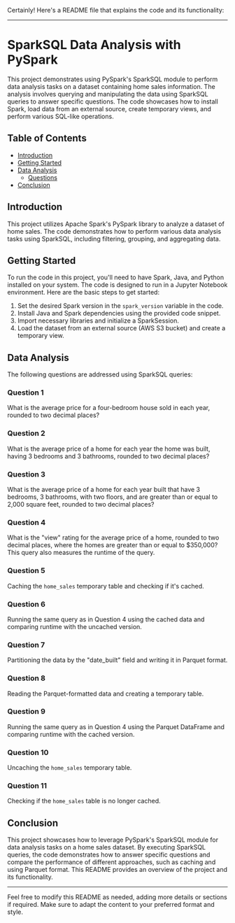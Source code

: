 Certainly! Here's a README file that explains the code and its functionality:

---

# SparkSQL Data Analysis with PySpark

This project demonstrates using PySpark's SparkSQL module to perform data analysis tasks on a dataset containing home sales information. The analysis involves querying and manipulating the data using SparkSQL queries to answer specific questions. The code showcases how to install Spark, load data from an external source, create temporary views, and perform various SQL-like operations.

## Table of Contents

- [Introduction](#introduction)
- [Getting Started](#getting-started)
- [Data Analysis](#data-analysis)
  - [Questions](#question-1)
- [Conclusion](#conclusion)

## Introduction

This project utilizes Apache Spark's PySpark library to analyze a dataset of home sales. The code demonstrates how to perform various data analysis tasks using SparkSQL, including filtering, grouping, and aggregating data.

## Getting Started

To run the code in this project, you'll need to have Spark, Java, and Python installed on your system. The code is designed to run in a Jupyter Notebook environment. Here are the basic steps to get started:

1. Set the desired Spark version in the `spark_version` variable in the code.
2. Install Java and Spark dependencies using the provided code snippet.
3. Import necessary libraries and initialize a SparkSession.
4. Load the dataset from an external source (AWS S3 bucket) and create a temporary view.

## Data Analysis

The following questions are addressed using SparkSQL queries:

### Question 1

What is the average price for a four-bedroom house sold in each year, rounded to two decimal places?

### Question 2

What is the average price of a home for each year the home was built, having 3 bedrooms and 3 bathrooms, rounded to two decimal places?

### Question 3

What is the average price of a home for each year built that have 3 bedrooms, 3 bathrooms, with two floors, and are greater than or equal to 2,000 square feet, rounded to two decimal places?

### Question 4

What is the "view" rating for the average price of a home, rounded to two decimal places, where the homes are greater than or equal to $350,000? This query also measures the runtime of the query.

### Question 5

Caching the `home_sales` temporary table and checking if it's cached.

### Question 6

Running the same query as in Question 4 using the cached data and comparing runtime with the uncached version.

### Question 7

Partitioning the data by the "date_built" field and writing it in Parquet format.

### Question 8

Reading the Parquet-formatted data and creating a temporary table.

### Question 9

Running the same query as in Question 4 using the Parquet DataFrame and comparing runtime with the cached version.

### Question 10

Uncaching the `home_sales` temporary table.

### Question 11

Checking if the `home_sales` table is no longer cached.

## Conclusion

This project showcases how to leverage PySpark's SparkSQL module for data analysis tasks on a home sales dataset. By executing SparkSQL queries, the code demonstrates how to answer specific questions and compare the performance of different approaches, such as caching and using Parquet format. This README provides an overview of the project and its functionality.

---

Feel free to modify this README as needed, adding more details or sections if required. Make sure to adapt the content to your preferred format and style.

